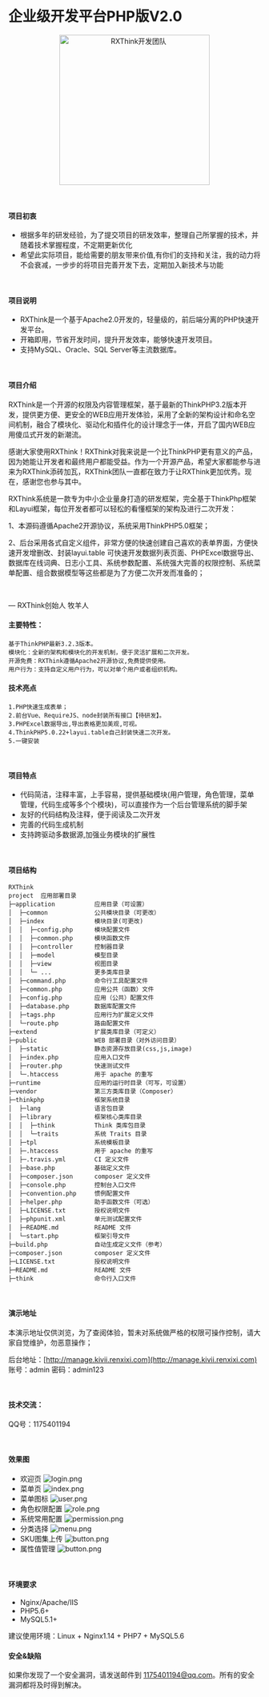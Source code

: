 # 企业级开发平台PHP版V2.0

<p align="center">
  <img width="300" src="http://images.kivii.renxixi.com/rxthink/logo.png" alt="RXThink开发团队">
</p>

<br>

#### 项目初衷
- 根据多年的研发经验，为了提交项目的研发效率，整理自己所掌握的技术，并随着技术掌握程度，不定期更新优化
- 希望此实际项目，能给需要的朋友带来价值,有你们的支持和关注，我的动力将不会衰减，一步步的将项目完善开发下去，定期加入新技术与功能

<br>

#### 项目说明
- RXThink是一个基于Apache2.0开发的，轻量级的，前后端分离的PHP快速开发平台。
- 开箱即用，节省开发时间，提升开发效率，能够快速开发项目。
- 支持MySQL、Oracle、SQL Server等主流数据库。

<br>

#### 项目介绍
RXThink是一个开源的权限及内容管理框架，基于最新的ThinkPHP3.2版本开发，提供更方便、更安全的WEB应用开发体验，采用了全新的架构设计和命名空间机制，融合了模块化、驱动化和插件化的设计理念于一体，开启了国内WEB应用傻瓜式开发的新潮流。

感谢大家使用RXThink！RXThink对我来说是一个比ThinkPHP更有意义的产品，因为她能让开发者和最终用户都能受益。作为一个开源产品，希望大家都能参与进来为RXThink添砖加瓦，RXThink团队一直都在致力于让RXThink更加优秀。现在，感谢您也参与其中。

RXThink系统是一款专为中小企业量身打造的研发框架，完全基于ThinkPhp框架和Layui框架，每位开发者都可以轻松的看懂框架的架构及进行二次开发：

1、本源码遵循Apache2开源协议，系统采用ThinkPHP5.0框架；

2、后台采用各式自定义组件，非常方便的快速创建自己喜欢的表单界面，方便快速开发增删改、封装layui.table 可快速开发数据列表页面、PHPExcel数据导出、数据库在线词典、日志小工具、系统参数配置、系统强大完善的权限控制、系统菜单配置、组合数据模型等这些都是为了方便二次开发而准备的；

<br> 

— RXThink创始人 牧羊人
#### 主要特性：

    基于ThinkPHP最新3.2.3版本。
    模块化：全新的架构和模块化的开发机制，便于灵活扩展和二次开发。
    开源免费：RXThink遵循Apache2开源协议,免费提供使用。
    用户行为：支持自定义用户行为，可以对单个用户或者组织机构。

	
#### 技术亮点

    1.PHP快速生成表单；
    2.前台Vue、RequireJS、node封装所有接口【待研发】。
    3.PHPExcel数据导出,导出表格更加美观,可视。
    4.ThinkPHP5.0.22+layui.table自己封装快速二次开发。
    5.一键安装
	
<br> 

#### 项目特点
- 代码简洁，注释丰富，上手容易，提供基础模块(用户管理，角色管理，菜单管理，代码生成等多个个模块)，可以直接作为一个后台管理系统的脚手架
- 友好的代码结构及注释，便于阅读及二次开发
- 完善的代码生成机制
- 支持跨驱动多数据源,加强业务模块的扩展性

<br> 

#### 项目结构
```
RXThink
project  应用部署目录
├─application           应用目录（可设置）
│  ├─common             公共模块目录（可更改）
│  ├─index              模块目录(可更改)
│  │  ├─config.php      模块配置文件
│  │  ├─common.php      模块函数文件
│  │  ├─controller      控制器目录
│  │  ├─model           模型目录
│  │  ├─view            视图目录
│  │  └─ ...            更多类库目录
│  ├─command.php        命令行工具配置文件
│  ├─common.php         应用公共（函数）文件
│  ├─config.php         应用（公共）配置文件
│  ├─database.php       数据库配置文件
│  ├─tags.php           应用行为扩展定义文件
│  └─route.php          路由配置文件
├─extend                扩展类库目录（可定义）
├─public                WEB 部署目录（对外访问目录）
│  ├─static             静态资源存放目录(css,js,image)
│  ├─index.php          应用入口文件
│  ├─router.php         快速测试文件
│  └─.htaccess          用于 apache 的重写
├─runtime               应用的运行时目录（可写，可设置）
├─vendor                第三方类库目录（Composer）
├─thinkphp              框架系统目录
│  ├─lang               语言包目录
│  ├─library            框架核心类库目录
│  │  ├─think           Think 类库包目录
│  │  └─traits          系统 Traits 目录
│  ├─tpl                系统模板目录
│  ├─.htaccess          用于 apache 的重写
│  ├─.travis.yml        CI 定义文件
│  ├─base.php           基础定义文件
│  ├─composer.json      composer 定义文件
│  ├─console.php        控制台入口文件
│  ├─convention.php     惯例配置文件
│  ├─helper.php         助手函数文件（可选）
│  ├─LICENSE.txt        授权说明文件
│  ├─phpunit.xml        单元测试配置文件
│  ├─README.md          README 文件
│  └─start.php          框架引导文件
├─build.php             自动生成定义文件（参考）
├─composer.json         composer 定义文件
├─LICENSE.txt           授权说明文件
├─README.md             README 文件
├─think                 命令行入口文件

```

<br> 
	
#### 演示地址

本演示地址仅供浏览，为了查阅体验，暂未对系统做严格的权限可操作控制，请大家自觉维护，勿恶意操作；

后台地址：[http://manage.kivii.renxixi.com](http://manage.kivii.renxixi.com) 账号：admin 密码：admin123
	
<br>
	
#### 技术交流：

QQ号：1175401194
	
<br>

#### 效果图
- 欢迎页
![login.png](http://images.kivii.renxixi.com/rxthink/1.png "欢迎页")
- 菜单页
![index.png](http://images.kivii.renxixi.com/rxthink/2.png "菜单页")
- 菜单图标
![user.png](http://images.kivii.renxixi.com/rxthink/3.png "菜单图标")
- 角色权限配置
![role.png](http://images.kivii.renxixi.com/rxthink/4.png "角色权限配置")
- 系统常用配置
![permission.png](http://images.kivii.renxixi.com/rxthink/5.png "系统常用配置")
- 分类选择
![menu.png](http://images.kivii.renxixi.com/rxthink/6.png "分类选择")
- SKU图集上传
![button.png](http://images.kivii.renxixi.com/rxthink/7.png "SKU图集上传")
- 属性值管理
![button.png](http://images.kivii.renxixi.com/rxthink/8.png "属性值管理")

<br>


#### 环境要求
- Nginx/Apache/IIS
- PHP5.6+
- MySQL5.1+

建议使用环境：Linux + Nginx1.14 + PHP7 + MySQL5.6


#### 安全&缺陷
如果你发现了一个安全漏洞，请发送邮件到 1175401194@qq.com。所有的安全漏洞都将及时得到解决。
